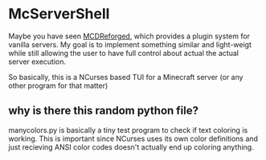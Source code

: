 # McServerShell

Maybe you have seen [MCDReforged](https://github.com/MCDReforged/MCDReforged), which provides a plugin system
for vanilla servers. My goal is to implement something similar and light-weigt while still allowing the user
to have full control about actual the actual server execution.

So basically, this is a NCurses based TUI for a Minecraft server (or any other program for that matter)

## why is there this random python file?

manycolors.py is basically a tiny test program to check if text coloring is working. This is important since
NCurses uses its own color definitions and just recieving ANSI color codes doesn't actually end up coloring
anything.
